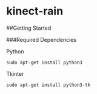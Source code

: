 # kinect-rain

##Getting Started

###Required Dependencies

Python

```
sudo apt-get install python3
```

Tkinter

```
sudo apt-get install python3-tk
```

